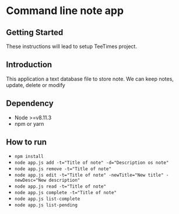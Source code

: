# Command line note app

## Getting Started

These instructions will lead to setup TeeTimes project.

## Introduction ##

This application a text database file to store note.
We can keep notes, update, delete or modify

## Dependency

* Node >=v8.11.3
* npm or yarn

## How to run

* `npm install`
* `node app.js add -t="Title of note" -d="Description os note"`
* `node app.js remove -t="Title of note"`
* `node app.js edit -t="Title of note" -newTitle="New title" -newDesc="New description"`
* `node app.js read -t="Title of note"`
* `node app.js complete -t="Title of note"`
* `node app.js list-complete`
* `node app.js list-pending`
